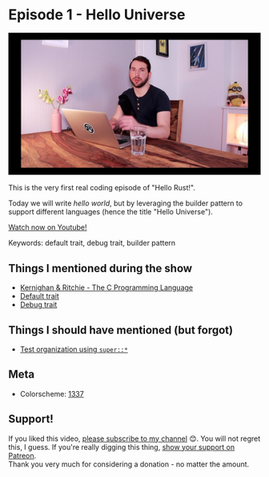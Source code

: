 # Episode 1 - Hello Universe

![YouTube video thumbnail](./thumb.jpg)

This is the very first real coding episode of "Hello Rust!".
  
Today we will write *hello world*, but by leveraging the builder pattern to support different languages (hence the title "Hello Universe").
  

[Watch now on Youtube!](https://www.youtube.com/watch?v=STWuPMcwwbw)  

Keywords: default trait, debug trait, builder pattern

## Things I mentioned during the show

* [Kernighan & Ritchie - The C Programming Language](https://en.wikipedia.org/wiki/The_C_Programming_Language)
* [Default trait](https://doc.rust-lang.org/std/fmt/trait.Default.html)
* [Debug trait](https://doc.rust-lang.org/std/fmt/trait.Debug.html)

## Things I should have mentioned (but forgot)

* [Test organization using `super::*`](https://doc.rust-lang.org/book/second-edition/ch11-03-test-organization.html)


## Meta

* Colorscheme: [1337](https://github.com/MarkMichos/1337-Scheme)



## Support!

If you liked this video, [please subscribe to my channel](https://www.youtube.com/channel/UCZ_EWaQZCZuGGfnuqUoHujw) 😊.
You will not regret this, I guess.
If you're really digging this thing, [show your support on Patreon](https://www.patreon.com/hellorust).  
Thank you very much for considering a donation - no matter the amount.
